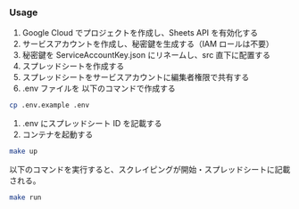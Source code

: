### Usage

1. Google Cloud でプロジェクトを作成し、Sheets API を有効化する
1. サービスアカウントを作成し、秘密鍵を生成する（IAM ロールは不要）
1. 秘密鍵を ServiceAccountKey.json にリネームし、src 直下に配置する
1. スプレッドシートを作成する
1. スプレッドシートをサービスアカウントに編集者権限で共有する
1. .env ファイルを 以下のコマンドで作成する

```sh
cp .env.example .env
```

1. .env にスプレッドシート ID を記載する
1. コンテナを起動する

```sh
make up
```

以下のコマンドを実行すると、スクレイピングが開始・スプレッドシートに記載される。

```sh
make run
```
